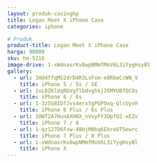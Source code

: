 ```yaml
---
layout: produk-casinghp
title: Logan Meet X iPhone Case
categories: iphone

# Produk
product-title: Logan Meet X iPhone Case
harga: 90000
sku: hn-5216
image-drive: 1-xWdnasrKv8wpNMmfMoV6L3iYygHsyBl
gallery:
  - url: 1Hd4ffqMS2drD4R3LsFom-e8RkeCcWN_V
    title: iPhone 5 / 5s / SE
  - url: 1vLDZKlUqRbVgTlbdvghkj35MYUBfQC0s
    title: iPhone 6 / 6s
  - url: 1-3z5G8IDfJvs4erxYgPGPOxq-QlcUyvH
    title: iPhone 6 Plus / 6s Plus
  - url: 1UWT2A7HunAXH8X_nVuyFY3OpfQ2-xEZv
    title: iPhone 7 / 8
  - url: 1-qz127D6Fxw-48HjM0bq6EkreUT5ewrc
    title: iPhone 7 Plus / 8 Plus
  - url: 1-xWdnasrKv8wpNMmfMoV6L3iYygHsyBl
    title: iPhone X
---
```

